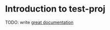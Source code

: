 # Introduction to test-proj

TODO: write [great documentation](http://jacobian.org/writing/great-documentation/what-to-write/)
